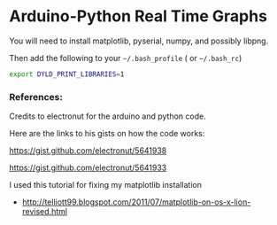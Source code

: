 Arduino-Python Real Time Graphs
===============================

You will need to install matplotlib, pyserial, numpy, and possibly libpng.

Then add the following to your `~/.bash_profile` ( or `~/.bash_rc`)
```bash
export DYLD_PRINT_LIBRARIES=1
```


### References:

Credits to electronut for the arduino and python code.

Here are the links to his gists on how the code works:

https://gist.github.com/electronut/5641938

https://gist.github.com/electronut/5641933

I used this tutorial for fixing my matplotlib installation
* http://telliott99.blogspot.com/2011/07/matplotlib-on-os-x-lion-revised.html
